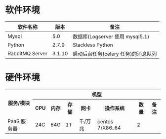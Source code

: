 # 软件环境

| 软件名称         | 版本   | 备注                              |
| --------------- | ------ | --------------------------------- |
| Mysql           | 5.0    | 数据库(Logserver 使用 mysql5.1)    |
| Python          | 2.7.9  | Stackless Python                  |
| RabbitMQ Server | 3.1.10 | 启动后台任务(celery 任务)的消息队列 |

# 硬件环境

<table>
    <tr>
        <th rowspan="2">服务/模块</th>
        <th colspan="7">机型</th>
    </tr>
    <tr>
        <th>CPU</th>
        <th>内存</th>
        <th>存储</th>
        <th>网卡</th>
        <th>操作系统</th>
        <th>数量</th>
        <th>备注</th>
    </tr>
    <tr>
        <td>PaaS 服务器</td>
        <td>24C</td>
        <td>64G</td>
        <td>1T</td>
        <td>千/万兆</td>
        <td>centos 7/X86_64</td>
        <td>2</td>
        <td></td>
    </tr>
</table>
